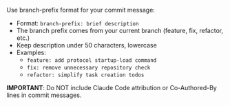 Use branch-prefix format for your commit message:
- Format: `branch-prefix: brief description`
- The branch prefix comes from your current branch (feature, fix, refactor, etc.)
- Keep description under 50 characters, lowercase
- Examples:
  - `feature: add protocol startup-load command`
  - `fix: remove unnecessary repository check`
  - `refactor: simplify task creation todos`

**IMPORTANT**: Do NOT include Claude Code attribution or Co-Authored-By lines in commit messages.